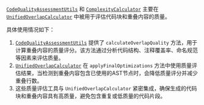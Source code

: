 [`CodeQualityAssessmentUtils`](src/service/parser/processing/quality/CodeQualityAssessmentUtils.ts) 和 [`ComplexityCalculator`](src/service/parser/processing/quality/ComplexityCalculator.ts) 主要在 [`UnifiedOverlapCalculator`](src/service/parser/processing/utils/overlap/UnifiedOverlapCalculator.ts) 中被用于评估代码块和重叠内容的质量。

具体使用情况如下：
1. [`CodeQualityAssessmentUtils`](src/service/parser/processing/quality/CodeQualityAssessmentUtils.ts:19) 提供了 `calculateOverlapQuality` 方法，用于计算重叠内容的质量评分。该方法通过分析代码结构、注释覆盖率、命名规范等因素来评估质量。
2. [`UnifiedOverlapCalculator`](src/service/parser/processing/utils/overlap/UnifiedOverlapCalculator.ts:716) 在 `applyFinalOptimizations` 方法中使用质量评估结果，当检测到重叠内容包含已使用的AST节点时，会降低质量评分并减少重叠行数。
3. 这些质量评估工具与 `UnifiedOverlapCalculator` 紧密集成，确保生成的代码块和重叠内容具有高质量，避免包含重复或低质量的代码片段。